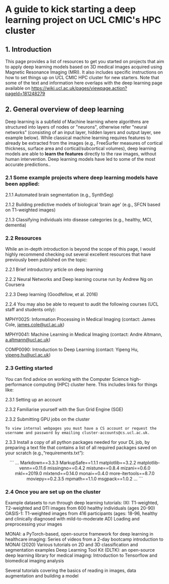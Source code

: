 # A guide to kick starting a deep learning project on UCL CMIC's HPC cluster

## 1. Introduction
This page provides a list of resources to get you started on projects that aim to apply deep learning models based on 3D medical images acquired using Magnetic Resonance Imaging (MRI). It also includes specific instructions on how to set things up on UCL CMIC HPC cluster for new starters. Note that some of the text and information here overlaps with the deep learning page available on https://wiki.ucl.ac.uk/pages/viewpage.action?pageId=181248279

## 2. General overview of deep learning
Deep learning is a subfield of Machine learning where algorithms are structured into layers of nodes or "neurons", otherwise refer "neural networks" (consisting of an input layer, hidden layers and output layer, see example below). While classical machine learning requires features to already be extracted from the images (e.g., FreeSurfer measures of cortical thickness, surface area and cortical/subcortical volumes), deep learning models are able to **learn the features** directly to the raw images, without human intervention. Deep learning models have led to some of the most accurate predictions..

### 2.1 Some example projects where deep learning models have been applied:
2.1.1 Automated brain segmentation (e.g., SynthSeg)

2.1.2 Building predictive models of biological 'brain age' (e.g., SFCN based on T1-weighted images)

2.1.3 Classifying individuals into disease categories (e.g., healthy, MCI, dementia)

### 2.2 Resources 
While an in-depth introduction is beyond the scope of this page, I would highly recommend checking out several excellent resources that have previously been published on the topic:

2.2.1 Brief introductory article on deep learning

2.2.2 Neural Networks and Deep learning course run by Andrew Ng on Coursera

2.2.3 Deep learning (Goodfellow, et al. 2016)

2.2.4 You may also be able to request to audit the following courses (UCL staff and students only):

MPHY0025: Information Processing in Medical Imaging (contact: James Cole, james.cole@ucl.ac.uk)

MPHY0041: Machine Learning in Medical Imaging (contact: Andre Altmann, a.altmann@ucl.ac.uk)

COMP0090: Introduction to Deep Learning (contact: Yipeng Hu, yipeng.hu@ucl.ac.uk)

### 2.3 Getting started
You can find advice on working with the Computer Science high-performance computing (HPC) cluster here. This includes links for things like:

2.3.1 Setting up an account

2.3.2 Familiarise yourself with the Sun Grid Engine (SGE)

2.3.2 Submitting GPU jobs on the cluster

```To view internal webpages you must have a CS account or request the username and password by emailing cluster-accounts@cs.ucl.ac.uk.```

2.3.3 Install a copy of all python packages needed for your DL job, by preparing a text file that contains a list of all required packages saved on your scratch (e.g.,“requirements.txt”):

<p align="center">
```
...
Markdown==3.3.3
MarkupSafe==1.1.1
matplotlib==3.2.2
matplotlib-venn==0.11.6
missingno==0.4.2
mistune==0.8.4
mizani==0.6.0
mkl==2019.0
mlxtend==0.14.0
monai==0.4.0
more-itertools==8.7.0
moviepy==0.2.3.5
mpmath==1.1.0
msgpack==1.0.2
...
```
</p>

### 2.4 Once you are set up on the cluster
Example datasets to run through deep learning tutorials:
IXI: T1-weighted, T2-weighted and DTI images from 600 healthy individuals (ages 20-90)
OASIS-1: T1-weighted images from 416 participants (ages: 18-96, healthy and clinically diagnosed with mild-to-moderate AD)
Loading and preprocessing your images

MONAI: a PyTorch-based, open-source framework for deep learning in healthcare imaging:
Series of videos from a 2-day bootcamp introduction to MONAI (2020)
Various tutorials on 2D and 3D classification and segmentation examples
Deep Learning Tool Kit (DLTK): an open-source deep learning library for medical imaging:
Introduction to Tensorflow and biomedical imaging analysis

Several tutorials covering the basics of reading in images, data augmentation and building a model
